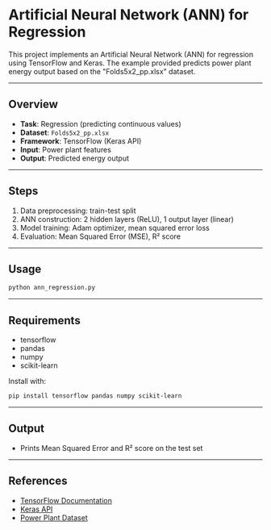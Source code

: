 # Artificial Neural Network (ANN) for Regression

This project implements an Artificial Neural Network (ANN) for regression using TensorFlow and Keras. The example provided predicts power plant energy output based on the "Folds5x2_pp.xlsx" dataset.

---

## Overview

- **Task**: Regression (predicting continuous values)
- **Dataset**: `Folds5x2_pp.xlsx`
- **Framework**: TensorFlow (Keras API)
- **Input**: Power plant features
- **Output**: Predicted energy output

---

## Steps

1. Data preprocessing: train-test split
2. ANN construction: 2 hidden layers (ReLU), 1 output layer (linear)
3. Model training: Adam optimizer, mean squared error loss
4. Evaluation: Mean Squared Error (MSE), R² score

---

## Usage

```bash
python ann_regression.py
```

---

## Requirements

- tensorflow
- pandas
- numpy
- scikit-learn

Install with:

```bash
pip install tensorflow pandas numpy scikit-learn
```

---

## Output

- Prints Mean Squared Error and R² score on the test set

---

## References

- [TensorFlow Documentation](https://www.tensorflow.org/)
- [Keras API](https://keras.io/)
- [Power Plant Dataset](https://archive.ics.uci.edu/ml/datasets/Combined+Cycle+Power+Plant)
